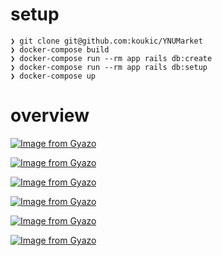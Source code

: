 # setup
```
❯ git clone git@github.com:koukic/YNUMarket
❯ docker-compose build
❯ docker-compose run --rm app rails db:create
❯ docker-compose run --rm app rails db:setup
❯ docker-compose up
```

# overview
[![Image from Gyazo](https://i.gyazo.com/65e35052a97d4bb44a4af08e18d98396.png)](https://gyazo.com/65e35052a97d4bb44a4af08e18d98396)

[![Image from Gyazo](https://i.gyazo.com/939b43fbaa939d31f3d4f14642058c97.png)](https://gyazo.com/939b43fbaa939d31f3d4f14642058c97)

[![Image from Gyazo](https://i.gyazo.com/57af058b26d087fb75309876301afd6d.png)](https://gyazo.com/57af058b26d087fb75309876301afd6d)

[![Image from Gyazo](https://i.gyazo.com/410bfdb5299ce54366c4b1669851f821.png)](https://gyazo.com/410bfdb5299ce54366c4b1669851f821)

[![Image from Gyazo](https://i.gyazo.com/3a615be2eb1525fbd550dfd24aac69a8.png)](https://gyazo.com/3a615be2eb1525fbd550dfd24aac69a8)

[![Image from Gyazo](https://i.gyazo.com/d4a8caa6b3771adb54af2034368be1ae.png)](https://gyazo.com/d4a8caa6b3771adb54af2034368be1ae)
